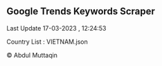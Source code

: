 

## Google Trends Keywords Scraper 
 
Last Update 17-03-2023 , 12:24:53

Country List :
VIETNAM.json



© Abdul Muttaqin 
